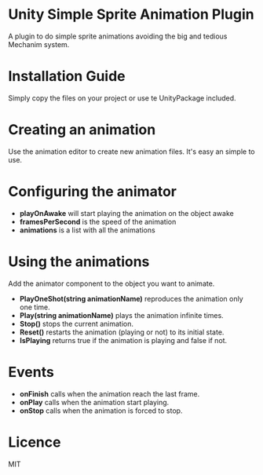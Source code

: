 # Unity Simple Sprite Animation Plugin
A plugin to do simple sprite animations avoiding the big and tedious Mechanim system.

# Installation Guide
Simply copy the files on your project or use te UnityPackage included.

# Creating an animation
Use the animation editor to create new animation files. It's easy an simple to use.

# Configuring the animator
- **playOnAwake** will start playing the animation on the object awake
- **framesPerSecond** is the speed of the animation
- **animations** is a list with all the animations

# Using the animations
Add the animator component to the object you want to animate.

- **PlayOneShot(string animationName)** reproduces the animation only one time.
- **Play(string animationName)** plays the animation infinite times.
- **Stop()** stops the current animation.
- **Reset()** restarts the animation (playing or not) to its initial state.
- **IsPlaying** returns true if the animation is playing and false if not.

# Events
- **onFinish** calls when the animation reach the last frame.
- **onPlay** calls when the animation start playing.
- **onStop** calls when the animation is forced to stop.

# Licence
MIT
